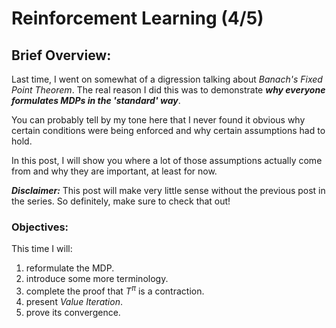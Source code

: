 ﻿# Reinforcement Learning (4/5)
## Brief Overview: 
Last time, I went on somewhat of a digression talking about *Banach's Fixed Point Theorem*. The real reason I did this was to demonstrate ***why everyone formulates MDPs in the 'standard' way***.

You can probably tell by my tone here that I never found it obvious why certain conditions were being enforced and why certain assumptions had to hold.

In this post, I will show you where a lot of those assumptions actually come from and why they are important, at least for now.

***Disclaimer:*** This post will make very little sense without the previous post in the series. So definitely, make sure to check that out! 
### Objectives:
This time I will:

 1. reformulate the MDP.
 2. introduce some more terminology.
 3. complete the proof that $T^{\pi}$ is a contraction.
 4. present  *Value Iteration*.
 5. prove its convergence.
